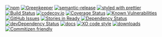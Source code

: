 [![npm](https://img.shields.io/npm/v/log-stream-analyser.svg)](https://www.npmjs.com/package/log-stream-analyser)
[![Greenkeeper](https://badges.greenkeeper.io/arlac77/log-stream-analyser.svg)](https://greenkeeper.io/)
[![semantic-release](https://img.shields.io/badge/%20%20%F0%9F%93%A6%F0%9F%9A%80-semantic--release-e10079.svg)](https://github.com/arlac77/log-stream-analyser)
[![styled with prettier](https://img.shields.io/badge/styled_with-prettier-ff69b4.svg)](https://github.com/prettier/prettier)
[![Build Status](https://secure.travis-ci.org/arlac77/log-stream-analyser.png)](http://travis-ci.org/arlac77/log-stream-analyser)
[![codecov.io](http://codecov.io/github/arlac77/log-stream-analyser/coverage.svg?branch=master)](http://codecov.io/github/arlac77/log-stream-analyser?branch=master)
[![Coverage Status](https://coveralls.io/repos/arlac77/log-stream-analyser/badge.svg)](https://coveralls.io/r/arlac77/log-stream-analyser)
[![Known Vulnerabilities](https://snyk.io/test/github/arlac77/log-stream-analyser/badge.svg)](https://snyk.io/test/github/arlac77/log-stream-analyser)
[![GitHub Issues](https://img.shields.io/github/issues/arlac77/log-stream-analyser.svg?style=flat-square)](https://github.com/arlac77/log-stream-analyser/issues)
[![Stories in Ready](https://badge.waffle.io/arlac77/log-stream-analyser.svg?label=ready&title=Ready)](http://waffle.io/arlac77/log-stream-analyser)
[![Dependency Status](https://david-dm.org/arlac77/log-stream-analyser.svg)](https://david-dm.org/arlac77/log-stream-analyser)
[![devDependency Status](https://david-dm.org/arlac77/log-stream-analyser/dev-status.svg)](https://david-dm.org/arlac77/log-stream-analyser#info=devDependencies)
[![docs](http://inch-ci.org/github/arlac77/log-stream-analyser.svg?branch=master)](http://inch-ci.org/github/arlac77/log-stream-analyser)
[![XO code style](https://img.shields.io/badge/code_style-XO-5ed9c7.svg)](https://github.com/sindresorhus/xo)
[![downloads](http://img.shields.io/npm/dm/log-stream-analyser.svg?style=flat-square)](https://npmjs.org/package/log-stream-analyser)
[![Commitizen friendly](https://img.shields.io/badge/commitizen-friendly-brightgreen.svg)](http://commitizen.github.io/cz-cli/)
